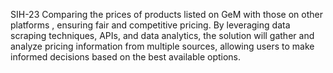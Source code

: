 SIH-23 Comparing the prices of products listed on GeM with those on other platforms , ensuring fair and competitive pricing. By leveraging data scraping techniques, APIs, and data analytics, the solution will gather and analyze pricing information from multiple sources, allowing users to make informed decisions based on the best available options.
